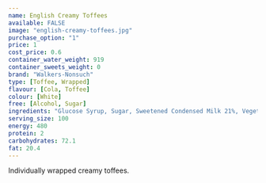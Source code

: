 ```yaml
---
name: English Creamy Toffees
available: FALSE
image: "english-creamy-toffees.jpg"
purchase_option: "1"
price: 1
cost_price: 0.6
container_water_weight: 919
container_sweets_weight: 0
brand: "Walkers-Nonsuch"
type: [Toffee, Wrapped]
flavour: [Cola, Toffee]
colour: [White]
free: [Alcohol, Sugar]
ingredients: "Glucose Syrup, Sugar, Sweetened Condensed Milk 21%, Vegetable Oil (Palm Oil), Butter 4%, Salt, Molasses, Emulsifier (E471), Flavourings"
serving_size: 100
energy: 480
protein: 2
carbohydrates: 72.1
fat: 20.4
---
```

Individually wrapped creamy toffees.